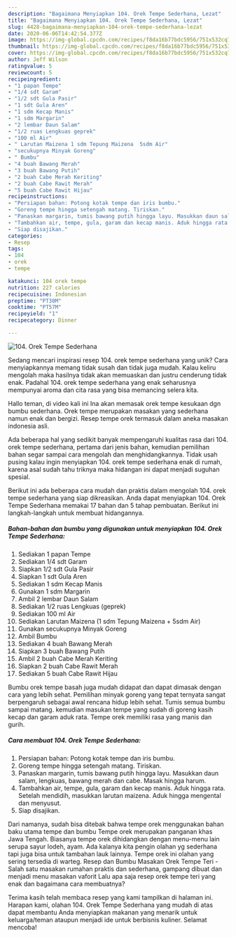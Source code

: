```yaml
---
description: "Bagaimana Menyiapkan 104. Orek Tempe Sederhana, Lezat"
title: "Bagaimana Menyiapkan 104. Orek Tempe Sederhana, Lezat"
slug: 4428-bagaimana-menyiapkan-104-orek-tempe-sederhana-lezat
date: 2020-06-06T14:42:54.377Z
image: https://img-global.cpcdn.com/recipes/f8da16b77bdc5956/751x532cq70/104-orek-tempe-sederhana-foto-resep-utama.jpg
thumbnail: https://img-global.cpcdn.com/recipes/f8da16b77bdc5956/751x532cq70/104-orek-tempe-sederhana-foto-resep-utama.jpg
cover: https://img-global.cpcdn.com/recipes/f8da16b77bdc5956/751x532cq70/104-orek-tempe-sederhana-foto-resep-utama.jpg
author: Jeff Wilson
ratingvalue: 5
reviewcount: 5
recipeingredient:
- "1 papan Tempe"
- "1/4 sdt Garam"
- "1/2 sdt Gula Pasir"
- "1 sdt Gula Aren"
- "1 sdm Kecap Manis"
- "1 sdm Margarin"
- "2 lembar Daun Salam"
- "1/2 ruas Lengkuas geprek"
- "100 ml Air"
- " Larutan Maizena 1 sdm Tepung Maizena  5sdm Air"
- "secukupnya Minyak Goreng"
- " Bumbu"
- "4 buah Bawang Merah"
- "3 buah Bawang Putih"
- "2 buah Cabe Merah Keriting"
- "2 buah Cabe Rawit Merah"
- "5 buah Cabe Rawit Hijau"
recipeinstructions:
- "Persiapan bahan: Potong kotak tempe dan iris bumbu."
- "Goreng tempe hingga setengah matang. Tiriskan."
- "Panaskan margarin, tumis bawang putih hingga layu. Masukkan daun salam, lengkuas, bawang merah dan cabe. Masak hingga harum."
- "Tambahkan air, tempe, gula, garam dan kecap manis. Aduk hingga rata. Setelah mendidih, masukkan larutan maizena. Aduk hingga mengental dan menyusut."
- "Siap disajikan."
categories:
- Resep
tags:
- 104
- orek
- tempe

katakunci: 104 orek tempe 
nutrition: 227 calories
recipecuisine: Indonesian
preptime: "PT30M"
cooktime: "PT57M"
recipeyield: "1"
recipecategory: Dinner

---
```



![104. Orek Tempe Sederhana](https://img-global.cpcdn.com/recipes/f8da16b77bdc5956/751x532cq70/104-orek-tempe-sederhana-foto-resep-utama.jpg)

Sedang mencari inspirasi resep 104. orek tempe sederhana yang unik? Cara menyiapkannya memang tidak susah dan tidak juga mudah. Kalau keliru mengolah maka hasilnya tidak akan memuaskan dan justru cenderung tidak enak. Padahal 104. orek tempe sederhana yang enak seharusnya mempunyai aroma dan cita rasa yang bisa memancing selera kita.

Hallo teman, di video kali ini Ina akan memasak orek tempe kesukaan dgn bumbu sederhana. Orek tempe merupakan masakan yang sederhana namun enak dan bergizi. Resep tempe orek termasuk dalam aneka masakan indonesia asli.

Ada beberapa hal yang sedikit banyak mempengaruhi kualitas rasa dari 104. orek tempe sederhana, pertama dari jenis bahan, kemudian pemilihan bahan segar sampai cara mengolah dan menghidangkannya. Tidak usah pusing kalau ingin menyiapkan 104. orek tempe sederhana enak di rumah, karena asal sudah tahu triknya maka hidangan ini dapat menjadi suguhan spesial.


Berikut ini ada beberapa cara mudah dan praktis dalam mengolah 104. orek tempe sederhana yang siap dikreasikan. Anda dapat menyiapkan 104. Orek Tempe Sederhana memakai 17 bahan dan 5 tahap pembuatan. Berikut ini langkah-langkah untuk membuat hidangannya.

<!--inarticleads1-->

##### Bahan-bahan dan bumbu yang digunakan untuk menyiapkan 104. Orek Tempe Sederhana:

1. Sediakan 1 papan Tempe
1. Sediakan 1/4 sdt Garam
1. Siapkan 1/2 sdt Gula Pasir
1. Siapkan 1 sdt Gula Aren
1. Sediakan 1 sdm Kecap Manis
1. Gunakan 1 sdm Margarin
1. Ambil 2 lembar Daun Salam
1. Sediakan 1/2 ruas Lengkuas (geprek)
1. Sediakan 100 ml Air
1. Sediakan  Larutan Maizena (1 sdm Tepung Maizena + 5sdm Air)
1. Gunakan secukupnya Minyak Goreng
1. Ambil  Bumbu
1. Sediakan 4 buah Bawang Merah
1. Siapkan 3 buah Bawang Putih
1. Ambil 2 buah Cabe Merah Keriting
1. Siapkan 2 buah Cabe Rawit Merah
1. Sediakan 5 buah Cabe Rawit Hijau


Bumbu orek tempe basah juga mudah didapat dan dapat dimasak dengan cara yang lebih sehat. Pemilihan minyak goreng yang tepat ternyata sangat berpengaruh sebagai awal rencana hidup lebih sehat. Tumis semua bumbu sampai matang. kemudian masukan tempe yang sudah di goreng kasih kecap dan garam aduk rata. Tempe orek memiliki rasa yang manis dan gurih. 

<!--inarticleads2-->

##### Cara membuat 104. Orek Tempe Sederhana:

1. Persiapan bahan: Potong kotak tempe dan iris bumbu.
1. Goreng tempe hingga setengah matang. Tiriskan.
1. Panaskan margarin, tumis bawang putih hingga layu. Masukkan daun salam, lengkuas, bawang merah dan cabe. Masak hingga harum.
1. Tambahkan air, tempe, gula, garam dan kecap manis. Aduk hingga rata. Setelah mendidih, masukkan larutan maizena. Aduk hingga mengental dan menyusut.
1. Siap disajikan.


Dari namanya, sudah bisa ditebak bahwa tempe orek menggunakan bahan baku utama tempe dan bumbu Tempe orek merupakan panganan khas Jawa Tengah. Biasanya tempe orek dihidangkan dengan menu-menu lain serupa sayur lodeh, ayam. Ada kalanya kita pengin olahan yg sederhana tapi juga bisa untuk tambahan lauk lainnya. Tempe orek ini olahan yang sering tersedia di warteg. Resep dan Bumbu Masakan Orek Tempe Teri - Salah satu masakan rumahan praktis dan sederhana, gampang dibuat dan menjadi menu masakan vaforit Lalu apa saja resep orek tempe teri yang enak dan bagaimana cara membuatnya? 

Terima kasih telah membaca resep yang kami tampilkan di halaman ini. Harapan kami, olahan 104. Orek Tempe Sederhana yang mudah di atas dapat membantu Anda menyiapkan makanan yang menarik untuk keluarga/teman ataupun menjadi ide untuk berbisnis kuliner. Selamat mencoba!
